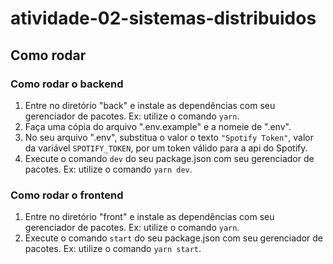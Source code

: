 # atividade-02-sistemas-distribuidos

## Como rodar

### Como rodar o backend

1. Entre no diretório "back" e instale as dependências com seu gerenciador de pacotes. Ex: utilize o comando `yarn`.
2. Faça uma cópia do arquivo ".env.example" e a nomeie de ".env".
3. No seu arquivo ".env", substitua o valor o texto `"Spotify Token"`, valor da variável `SPOTIFY_TOKEN`, por um token válido para a api do Spotify.
4. Execute o comando `dev` do seu package.json com seu gerenciador de pacotes. Ex: utilize o comando `yarn dev`.

### Como rodar o frontend

1. Entre no diretório "front" e instale as dependências com seu gerenciador de pacotes. Ex: utilize o comando `yarn`.
2. Execute o comando `start` do seu package.json com seu gerenciador de pacotes. Ex: utilize o comando `yarn start`.
